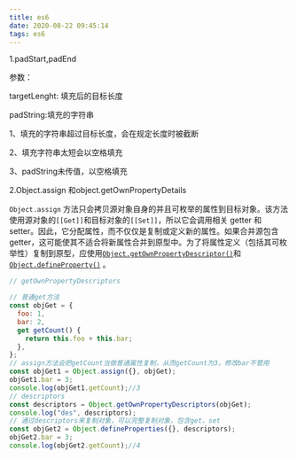 ```yaml
---
title: es6
date: 2020-08-22 09:45:14
tags: es6
---
```


1.padStart,padEnd

参数：

targetLenght: 填充后的目标长度

padString:填充的字符串

<!--more-->

1、填充的字符串超过目标长度，会在规定长度时被截断

2、填充字符串太短会以空格填充

3、padString未传值，以空格填充

2.Object.assign 和object.getOwnPropertyDetails

 `Object.assign` 方法只会拷贝源对象自身的并且可枚举的属性到目标对象。该方法使用源对象的`[[Get]]`和目标对象的`[[Set]]`，所以它会调用相关 getter 和 setter。因此，它分配属性，而不仅仅是复制或定义新的属性。如果合并源包含getter，这可能使其不适合将新属性合并到原型中。为了将属性定义（包括其可枚举性）复制到原型，应使用[`Object.getOwnPropertyDescriptor()`](https://developer.mozilla.org/zh-CN/docs/Web/JavaScript/Reference/Global_Objects/Object/getOwnPropertyDescriptor)和[`Object.defineProperty()`](https://developer.mozilla.org/zh-CN/docs/Web/JavaScript/Reference/Global_Objects/Object/defineProperty) 。 

```js
// getOwnPropertyDescriptors

// 普通get方法
const objGet = {
  foo: 1,
  bar: 2,
  get getCount() {
    return this.foo + this.bar;
  },
};
// assign方法会把getCount当做普通属性复制，从而getCount为3，修改bar不管用
const objGet1 = Object.assign({}, objGet);
objGet1.bar = 3;
console.log(objGet1.getCount);//3
// descriptors
const descriptors = Object.getOwnPropertyDescriptors(objGet);
console.log("des", descriptors);
// 通过descriptors来复制对象，可以完整复制对象，包含get，set
const objGet2 = Object.defineProperties({}, descriptors);
objGet2.bar = 3;
console.log(objGet2.getCount);//4
```

